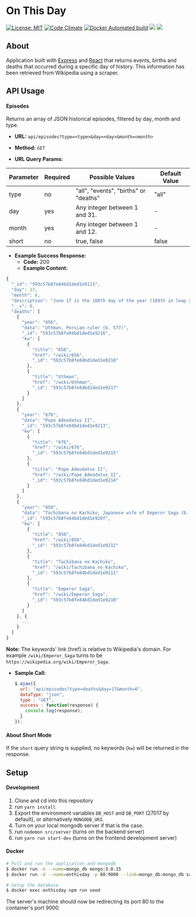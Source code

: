 # On This Day

[![License: MIT](https://img.shields.io/badge/License-MIT-blue.svg)](https://opensource.org/licenses/MIT)
[![Code Climate](https://codeclimate.com/github/sasalatart/on-this-day/badges/gpa.svg)](https://codeclimate.com/github/sasalatart/on-this-day)
[![Docker Automated build](https://img.shields.io/docker/automated/jrottenberg/ffmpeg.svg)](sasalatart/on-this-day)
[![](https://images.microbadger.com/badges/version/sasalatart/on-this-day.svg)](https://microbadger.com/images/sasalatart/on-this-day)
[![](https://images.microbadger.com/badges/image/sasalatart/on-this-day.svg)](https://microbadger.com/images/sasalatart/on-this-day)

## About

Application built with [Express](https://expressjs.com/) and [React](https://facebook.github.io/react/) that returns events, births and deaths that occurred during a specific day of history. This information has been retrieved from Wikipedia using a scraper.

## API Usage

#### Episodes

Returns an array of JSON historical episodes, filtered by day, month and type.

- **URL:** `api/episodes?type=<type>&day=<day>&month=<month>`

- **Method:** `GET`

- **URL Query Params:**

| Parameter | Required | Possible Values                       | Default Value |
|-----------|----------|---------------------------------------|---------------|
| type      | no       | "all", "events", "births" or "deaths" | "all"         |
| day       | yes      | Any integer between 1 and 31.         | -             |
| month     | yes      | Any integer between 1 and 12.         | -             |
| short     | no       | true, false                           | false         |

- **Example Success Response:**
  - **Code:** 200
  - **Example Content:**

```js
{
  "_id": "593c57b8fe84bd1ded1e9113",
  "day": 17,
  "month": 6,
  "description": "June 17 is the 168th day of the year (169th in leap years) in the Gregorian calendar. There are 197 days remaining until the end of the year. This date is slightly more likely to fall on a Wednesday, Friday or Sunday (58 in 400 years each) than on Monday or Tuesday (57), and slightly less likely to occur on a Thursday or Saturday (56).",
  "__v": 0,
  "deaths": [
    {
      "year": "656",
      "data": "Uthman, Persian ruler (b. 577)",
      "_id": "593c57b8fe84bd1ded1e9216",
      "kw": [
        {
          "title": "656",
          "href": "/wiki/656",
          "_id": "593c57b8fe84bd1ded1e9218"
        },
        {
          "title": "Uthman",
          "href": "/wiki/Uthman",
          "_id": "593c57b8fe84bd1ded1e9217"
        }
      ]
    },
    {
      "year": "676",
      "data": "Pope Adeodatus II",
      "_id": "593c57b8fe84bd1ded1e9213",
      "kw": [
        {
          "title": "676",
          "href": "/wiki/676",
          "_id": "593c57b8fe84bd1ded1e9215"
        },
        {
          "title": "Pope Adeodatus II",
          "href": "/wiki/Pope_Adeodatus_II",
          "_id": "593c57b8fe84bd1ded1e9214"
        }
      ]
    },
    {
      "year": "850",
      "data": "Tachibana no Kachiko, Japanese wife of Emperor Saga (b. 786)",
      "_id": "593c57b8fe84bd1ded1e920f",
      "kw": [
        {
          "title": "850",
          "href": "/wiki/850",
          "_id": "593c57b8fe84bd1ded1e9212"
        },
        {
          "title": "Tachibana no Kachiko",
          "href": "/wiki/Tachibana_no_Kachiko",
          "_id": "593c57b8fe84bd1ded1e9211"
        },
        {
          "title": "Emperor Saga",
          "href": "/wiki/Emperor_Saga",
          "_id": "593c57b8fe84bd1ded1e9210"
        }
      ]
    }, {
      ...
    }
  ]
}
```

**Note:** The keywords' link (href) is relative to Wikipedia's domain. For example `/wiki/Emperor_Saga` turns to be `https://wikipedia.org/wiki/Emperor_Saga`.

- **Sample Call:**
  ```javascript
  $.ajax({
    url: "api/episodes?type=deaths&day=17&month=6",
    dataType: "json",
    type : "GET",
    success : function(response) {
      console.log(response);
    }
  });
  ```

#### About Short Mode

If the `short` query string is supplied, no keywords (`kw`) will be returned in the response.

## Setup

#### Development

1. Clone and cd into this repository
2. run `yarn install`
3. Export the environment variables `DB_HOST` and `DB_PORT` (27017 by default), or alternatively `MONGODB_URI`.
4. Turn on your local mongodb server if that is the case.
5. run `nodemon src/server` (turns on the backend server)
6. run `yarn run start-dev` (turns on the frontend development server)

#### Docker

```sh
# Pull and run the application and mongodb
$ docker run -d --name=mongo_db mongo:3.0.15
$ docker run -d --name=onthisday -p 80:9000 --link=mongo_db:mongo_db sasalatart/on-this-day

# Setup the database
$ docker exec onthisday npm run seed
```

The server's machine should now be redirecting its port 80 to the container's port 9000.
